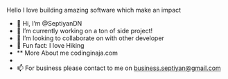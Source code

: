 Hello I love building amazing software which make an impact

- 👋 Hi, I’m @SeptiyanDN
- 🌱 I’m currently working on a ton of side project!
- 💞️ I’m looking to collaborate on with other developer
- 👀 Fun fact: I love Hiking
- ** More About me codinginaja.com
- 
- 📫 For business please contact to me on business.septiyan@gmail.com
